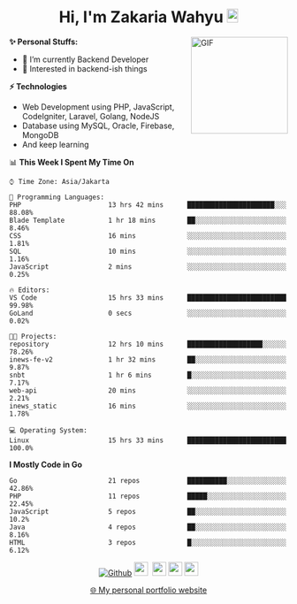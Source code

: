 <h1 align="center">Hi, I'm Zakaria Wahyu <img src="https://github.com/TheDudeThatCode/TheDudeThatCode/blob/master/Assets/Hi.gif" width="20px" height="25px"></h1>

<img align="right" alt="GIF" height="175px" src="https://www.nayakapratama.co.id/wp-content/uploads/2019/07/Website-Maintenance.gif" />

**✨ Personal Stuffs:**
- 🔭 I’m currently Backend Developer
- 🌱 Interested in backend-ish things

**⚡ Technologies**
- Web Development using PHP, JavaScript, CodeIgniter, Laravel, Golang, NodeJS
- Database using MySQL, Oracle, Firebase, MongoDB
- And keep learning

<!--START_SECTION:waka-->
📊 **This Week I Spent My Time On** 

```text
⌚︎ Time Zone: Asia/Jakarta

💬 Programming Languages: 
PHP                      13 hrs 42 mins      ██████████████████████░░░   88.08% 
Blade Template           1 hr 18 mins        ██░░░░░░░░░░░░░░░░░░░░░░░   8.46% 
CSS                      16 mins             ░░░░░░░░░░░░░░░░░░░░░░░░░   1.81% 
SQL                      10 mins             ░░░░░░░░░░░░░░░░░░░░░░░░░   1.16% 
JavaScript               2 mins              ░░░░░░░░░░░░░░░░░░░░░░░░░   0.25%

🔥 Editors: 
VS Code                  15 hrs 33 mins      █████████████████████████   99.98% 
GoLand                   0 secs              ░░░░░░░░░░░░░░░░░░░░░░░░░   0.02%

🐱‍💻 Projects: 
repository               12 hrs 10 mins      ███████████████████░░░░░░   78.26% 
inews-fe-v2              1 hr 32 mins        ██░░░░░░░░░░░░░░░░░░░░░░░   9.87% 
snbt                     1 hr 6 mins         █░░░░░░░░░░░░░░░░░░░░░░░░   7.17% 
web-api                  20 mins             ░░░░░░░░░░░░░░░░░░░░░░░░░   2.21% 
inews_static             16 mins             ░░░░░░░░░░░░░░░░░░░░░░░░░   1.78%

💻 Operating System: 
Linux                    15 hrs 33 mins      █████████████████████████   100.0%

```

**I Mostly Code in Go** 

```text
Go                       21 repos            ██████████░░░░░░░░░░░░░░░   42.86% 
PHP                      11 repos            █████░░░░░░░░░░░░░░░░░░░░   22.45% 
JavaScript               5 repos             ██░░░░░░░░░░░░░░░░░░░░░░░   10.2% 
Java                     4 repos             ██░░░░░░░░░░░░░░░░░░░░░░░   8.16% 
HTML                     3 repos             █░░░░░░░░░░░░░░░░░░░░░░░░   6.12%

```



<!--END_SECTION:waka-->

<p align="center">
<a href="https://github.com/zakariawahyu" target="_blank"><img alt="Github" src="https://img.shields.io/badge/GitHub-%2312100E.svg?&style=for-the-badge&logo=Github&logoColor=white" /></a>
<a href="https://www.twitter.com/_zakariawahyu"><img src="https://img.shields.io/badge/twitter-%231DA1F2.svg?&style=for-the-badge&logo=twitter&logoColor=white" height=25></a> 
<a href="https://www.linkedin.com/in/zakariawahyu"><img src="https://img.shields.io/badge/linkedin-%230077B5.svg?&style=for-the-badge&logo=linkedin&logoColor=white" height=25></a> 
<a href="https://www.instagram.com/_zakariawahyu"><img src="https://img.shields.io/badge/instagram-%23E4405F.svg?&style=for-the-badge&logo=instagram&logoColor=white" height=25></a>
<a href="https://medium.com/@zakariawahyu"><img src="https://img.shields.io/badge/Medium-12100E?style=for-the-badge&logo=medium&logoColor=white" height=25></a>
</p>
<p align="center"><a href="https://www.zakariawahyu.com" target="_blank">🌐 My personal portfolio website</a></p>

